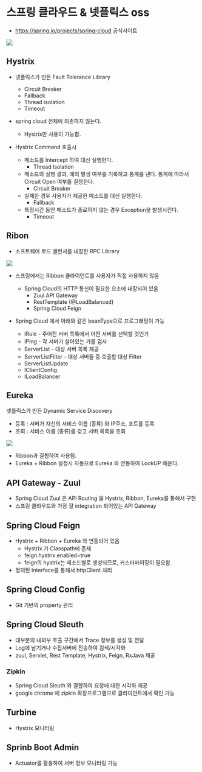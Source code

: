 # 스프링 클라우드 & 넷플릭스 oss

* https://spring.io/projects/spring-cloud 공식사이트


![](https://miro.medium.com/max/624/1*KYioeT0f2KdmSAxWPYMiPw.png)

## Hystrix

* 넷플릭스가 만든 Fault Tolerance Library
  * Circuit Breaker
  * Fallback
  * Thread isolation
  * Timeout

* spring cloud 전체에 의존하지 않는다.
  * Hystrix만 사용이 가능함.

* Hystrix Command 호출시
  * 메소드를 Intercept 하여 대신 실행한다.
    * Thread Isolation
  * 메소드의 실행 결과, 예외 발생 여부를 기록하고 통계를 낸다. 통계에 따라서 Circuit Open 여부를 결정한다.
    * Circuit Breaker
  * 실패한 경우 사용자가 제공한 메소드를 대신 실행한다.
    * Fallback
  * 특정시간 동안 메소드가 종료하지 않는 경우 Exception을 발생시킨다.
    * Timeout 

## Ribon

* 소프트웨어 로드 밸런서를 내장한 RPC Library

![](https://www.nexsoftsys.com/articles/images/spring-cloud/1.jpg)

* 스프링에서는 Ribbon 클라이언트를 사용자가 직접 사용하지 않음
  * Spring Cloud의 HTTP 통신이 필요한 요소에 내장되어 있음
    * Zuul API Gateway
    * RestTemplate (@LoadBalanced)
    * Spring Cloud Feign

* Spring Cloud 에서 아래와 같은 beanType으로 프로그래밍이 가능
  * IRule - 주어진 서버 목록에서 어떤 서버를 선택할 것인가
  * IPing - 각 서버가 살아있는 가를 검사
  * ServerList - 대상 서버 목록 제공
  * ServerListFilter - 대상 서버들 중 호출할 대상 Filter
  * ServerListUpdate
  * IClientConfig
  * ILoadBalancer

## Eureka

넷플릭스가 만든 Dynamic Service Discovery

* 등록 : 서버가 자신의 서비스 이름 (종류) 와 IP주소, 포트를 등록
* 조회 : 서비스 이름 (종류)를 갖고 서버 목록을 조회

![](https://img1.daumcdn.net/thumb/R1280x0/?scode=mtistory2&fname=http%3A%2F%2Fcfile2.uf.tistory.com%2Fimage%2F998577405C713A5405DF6F)

* Ribbon과 결합하여 사용됨.
* Eureka + Ribbon 설정시 자동으로 Eureka 와 연동하여 LookUP 해온다.

## API Gateway - Zuul

* Spring Cloud Zuul 은 API Routing 을 Hystrix, Ribbon, Eureka를 통해서 구현
* 스프링 클라우드와 가장 잘 integration 되어있는 API Gateway

## Spring Cloud Feign

* Hystrix + Ribbon + Eureka 와 연동되어 있음
  * Hystrix 가 Classpath에 존재
  * feign.hystrix.enabled=true
  * feign의 hystrix는 메소드별로 생성되므로, 커스터마이징이 필요함.
* 정의된 Interface를 통해서 httpClient 처리

## Spring Cloud Config

* Git 기반의 property 관리

## Spring Cloud Sleuth

* 대부분의 내외부 호출 구간에서 Trace 정보를 생성 및 전달
* Log에 남기거나 수집서버에 전송하여 검색/시각화
* zuul, Servlet, Rest Template, Hystrix, Feign, RxJava 제공

### Zipkin

* Spring Cloud Sleuth 와 결합하여 요청에 대한 시각화 제공
* google chrome 에 zipkin 확장프로그램으로 클라이언트에서 확인 가능

## Turbine

* Hystrix 모니터링

## Sprinb Boot Admin

* Actuator를 활용하여 서버 정보 모니터링 가능